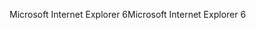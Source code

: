 <span data-ttu-id="fbf4b-101">Microsoft Internet Explorer 6</span><span class="sxs-lookup"><span data-stu-id="fbf4b-101">Microsoft Internet Explorer 6</span></span>